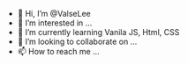 - 👋 Hi, I’m @ValseLee
- 👀 I’m interested in ...
- 🌱 I’m currently learning Vanila JS, Html, CSS
- 💞️ I’m looking to collaborate on ...
- 📫 How to reach me ...

<!---
ValseLee/ValseLee is a ✨ special ✨ repository because its `README.md` (this file) appears on your GitHub profile.
You can click the Preview link to take a look at your changes.
--->
